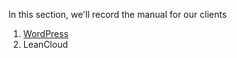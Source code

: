 In this section, we'll record the manual for our clients

1. [WordPress](wordpress/README.md)
1. LeanCloud